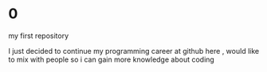 # 0
my first repository

I just decided to continue my programming career at github here , would like to mix with people so i can gain more knowledge about coding 
